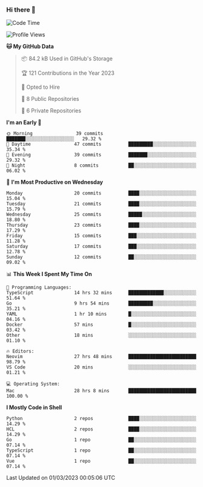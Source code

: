 ### Hi there 👋
<!--![visitors](https://visitor-badge.glitch.me/badge?page_id=d0zingcat)-->
<!--
**d0zingcat/d0zingcat** is a ✨ _special_ ✨ repository because its `README.md` (this file) appears on your GitHub profile.

Here are some ideas to get you started:

- 🔭 I’m currently working on ...
- 🌱 I’m currently learning ...
- 👯 I’m looking to collaborate on ...
- 🤔 I’m looking for help with ...
- 💬 Ask me about ...
- 📫 How to reach me: ...
- 😄 Pronouns: ...
- ⚡ Fun fact: ...
-->
<!--START_SECTION:waka-->
![Code Time](http://img.shields.io/badge/Code%20Time-2%2C356%20hrs%209%20mins-blue)

![Profile Views](http://img.shields.io/badge/Profile%20Views-132-blue)

**🐱 My GitHub Data** 

> 📦 84.2 kB Used in GitHub's Storage 
 > 
> 🏆 121 Contributions in the Year 2023
 > 
> 💼 Opted to Hire
 > 
> 📜 8 Public Repositories 
 > 
> 🔑 6 Private Repositories 
 > 
**I'm an Early 🐤** 

```text
🌞 Morning                39 commits          ███████░░░░░░░░░░░░░░░░░░   29.32 % 
🌆 Daytime                47 commits          █████████░░░░░░░░░░░░░░░░   35.34 % 
🌃 Evening                39 commits          ███████░░░░░░░░░░░░░░░░░░   29.32 % 
🌙 Night                  8 commits           ██░░░░░░░░░░░░░░░░░░░░░░░   06.02 % 
```
📅 **I'm Most Productive on Wednesday** 

```text
Monday                   20 commits          ████░░░░░░░░░░░░░░░░░░░░░   15.04 % 
Tuesday                  21 commits          ████░░░░░░░░░░░░░░░░░░░░░   15.79 % 
Wednesday                25 commits          █████░░░░░░░░░░░░░░░░░░░░   18.80 % 
Thursday                 23 commits          ████░░░░░░░░░░░░░░░░░░░░░   17.29 % 
Friday                   15 commits          ███░░░░░░░░░░░░░░░░░░░░░░   11.28 % 
Saturday                 17 commits          ███░░░░░░░░░░░░░░░░░░░░░░   12.78 % 
Sunday                   12 commits          ██░░░░░░░░░░░░░░░░░░░░░░░   09.02 % 
```


📊 **This Week I Spent My Time On** 

```text
💬 Programming Languages: 
TypeScript               14 hrs 32 mins      █████████████░░░░░░░░░░░░   51.64 % 
Go                       9 hrs 54 mins       █████████░░░░░░░░░░░░░░░░   35.21 % 
YAML                     1 hr 10 mins        █░░░░░░░░░░░░░░░░░░░░░░░░   04.16 % 
Docker                   57 mins             █░░░░░░░░░░░░░░░░░░░░░░░░   03.42 % 
Other                    18 mins             ░░░░░░░░░░░░░░░░░░░░░░░░░   01.10 % 

🔥 Editors: 
Neovim                   27 hrs 48 mins      █████████████████████████   98.79 % 
VS Code                  20 mins             ░░░░░░░░░░░░░░░░░░░░░░░░░   01.21 % 

💻 Operating System: 
Mac                      28 hrs 8 mins       █████████████████████████   100.00 % 
```

**I Mostly Code in Shell** 

```text
Python                   2 repos             ████░░░░░░░░░░░░░░░░░░░░░   14.29 % 
HCL                      2 repos             ████░░░░░░░░░░░░░░░░░░░░░   14.29 % 
Go                       1 repo              ██░░░░░░░░░░░░░░░░░░░░░░░   07.14 % 
TypeScript               1 repo              ██░░░░░░░░░░░░░░░░░░░░░░░   07.14 % 
Vue                      1 repo              ██░░░░░░░░░░░░░░░░░░░░░░░   07.14 % 
```




 Last Updated on 01/03/2023 00:05:06 UTC
<!--END_SECTION:waka-->

